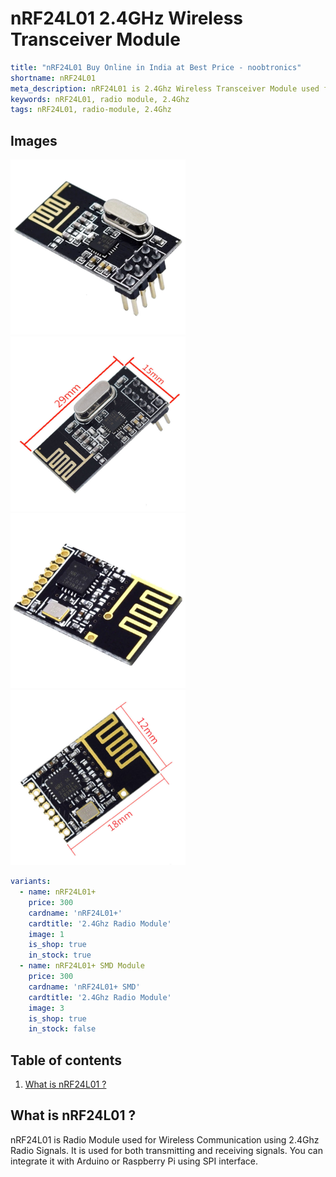 # nRF24L01 2.4GHz Wireless Transceiver Module

``` yaml
title: "nRF24L01 Buy Online in India at Best Price - noobtronics"
shortname: nRF24L01
meta_description: nRF24L01 is 2.4Ghz Wireless Transceiver Module used for Wireless Communication using 2.4Ghz Radio Waves. Purchase now with free delivery and cash on delivery options all over India.
keywords: nRF24L01, radio module, 2.4Ghz
tags: nRF24L01, radio-module, 2.4Ghz

```


## Images
<p float="left">
  <img alt="nRF24L01 2.4Ghz Radio Module" 
       src="/storage/product/nRF24L01/nRF24L01.jpg" width="280" 
   />
  <img alt="Dimensions of nRF24L01 module for Arduino" 
       src="/storage/product/nRF24L01/nRF24L01-dimension.jpg" width="280" 
   />
  <img alt="nRF24L01+ SMD Module" 
       src="/storage/product/nRF24L01/nRF24L01-smd-module.jpg" width="280" 
   />
  <img alt="Dimensions of nRF24L01+ SMD Module" 
       src="/storage/product/nRF24L01/nRF24L01-smd-module-dimension.jpg" width="280" 
   />
</p>

``` yaml
variants:
  - name: nRF24L01+
    price: 300
    cardname: 'nRF24L01+'
    cardtitle: '2.4Ghz Radio Module'
    image: 1
    is_shop: true
    in_stock: true
  - name: nRF24L01+ SMD Module
    price: 300
    cardname: 'nRF24L01+ SMD'
    cardtitle: '2.4Ghz Radio Module'
    image: 3
    is_shop: true
    in_stock: false
```

## Table of contents
1. [What is nRF24L01 ?](#What-is-nRF24L01)

<a name="What-is-nRF24L01"></a>
## What is nRF24L01 ? 
nRF24L01 is Radio Module used for Wireless Communication using 2.4Ghz Radio Signals. It is used for both transmitting and receiving signals. You can integrate it with Arduino or Raspberry Pi using SPI interface.

